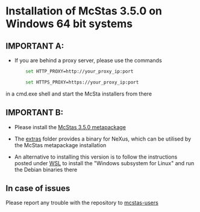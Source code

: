# Installation of McStas 3.5.0 on Windows 64 bit systems


## IMPORTANT A:
* If you are behind a proxy server, please use the commands
	```bash
		set HTTP_PROXY=http://your_proxy_ip:port
	```
	```bash
		set HTTPS_PROXY=https://your_proxy_ip:port
	```
in a cmd.exe shell and start the McSta installers from there
	
## IMPORTANT B:
* Please install the [McStas 3.5.0 metapackage](https://download.mcstas.org/mcstas-3.5.0/windows/McStas-Metapackage-3.5.0-win64.exe)

* The [extras](https://download.mcstas.org/mcstas-3.5.0/windows/extras)
  folder provides a binary for NeXus, which can be utilised by the McStas metapackage installation

* An alternative to installing this version is to follow the instructions
posted under [WSL](WSL/README.md) to install the 
"Windows subsystem for Linux" and run the Debian binaries there

## In case of issues
Please report any trouble with the repository to [mcstas-users](mailto:mcstas-users@mcstas.org)

